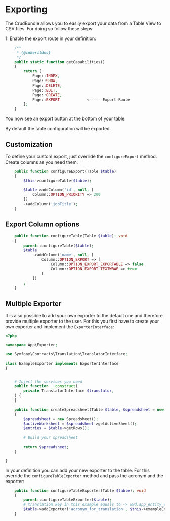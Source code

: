# Exporting
The CrudBundle allows you to easily export your data from a Table View to CSV files. For doing so follow these steps:

1: Enable the export route in your definition:
```php
    /**
     * {@inheritdoc}
     */
    public static function getCapabilities()
    {
        return [
            Page::INDEX,
            Page::SHOW,
            Page::DELETE,
            Page::EDIT,
            Page::CREATE,
            Page::EXPORT			<----- Export Route
        ];
    }
```

You now see an export button at the bottom of your table.

By default the table configuration will be exported.

## Customization

To define your custom export, just override the `configureExport` method. Create columns as you need them.

```php
    public function configureExport(Table $table)
    {
        $this->configureTable($table);

        $table->addColumn('id', null, [
            Column::OPTION_PRIORITY => 200
        ])
        ->addColumn('jobTitle');
    }
```



## Export Column options

```php
    public function configureTable(Table $table): void
    {
        parent::configureTable($table);
        $table
            ->addColumn('name', null, [
                Column::OPTION_EXPORT => [
                    Column::OPTION_EXPORT_EXPORTABLE => false
                    Column::OPTION_EXPORT_TEXTWRAP => true
                ]
            ])
        ;
    }
```   

## Multiple Exporter

It is also possible to add your own exporter to the default one and therefore provide multiple exporter to the user. For this you first have to create your own exporter and implement the `ExporterInterface`:

```php
<?php

namespace App\Exporter;

use Symfony\Contracts\Translation\TranslatorInterface;

class ExampleExporter implements ExporterInterface
{


    # Inject the services you need
    public function __construct(
        private TranslatorInterface $translator,
    ) {
    }

    public function createSpreadsheet(Table $table, $spreadsheet = new Spreadsheet()): Spreadsheet
    {
        $spreadsheet = new Spreadsheet();
        $activeWorksheet = $spreadsheet->getActiveSheet();
        $entries = $table->getRows();
        
        # Build your spreadsheet

        return $spreadsheet;
    }

}
```

In your definition you can add your new exporter to the table. For this override the `configureTableExporter` method and pass the acronym and the exporter:

```php
    public function configureTableExporter(Table $table): void
    {
        parent::configureTableExporter($table);
        # translation key in this example equals to -> wwd.app_entity_example.exporter.acronym_for_translation
        $table->addExporter('acronym_for_translation', $this->exampleExporter); 
    }
```
